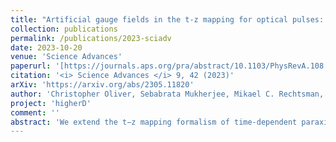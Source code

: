 ```yaml
---
title: "Artificial gauge fields in the t-z mapping for optical pulses: spatio-temporal wavepacket control and quantum Hall physics"
collection: publications
permalink: /publications/2023-sciadv
date: 2023-10-20
venue: 'Science Advances'
paperurl: '[https://journals.aps.org/pra/abstract/10.1103/PhysRevA.108.012221](https://www.science.org/doi/10.1126/sciadv.adj0360)'
citation: '<i> Science Advances </i> 9, 42 (2023)'
arXiv: 'https://arxiv.org/abs/2305.11820'
author: 'Christopher Oliver, Sebabrata Mukherjee, Mikael C. Rechtsman, Iacopo Carusotto, Hannah M. Price'
project: 'higherD'
comment: ''
abstract: 'We extend the t−z mapping formalism of time-dependent paraxial optics by identifying configurations displaying a synthetic magnetic vector potential, leading to a non-trivial band topology in propagating geometries. We consider an inhomogeneous 1D array of coupled optical waveguides beyond the standard monochromatic approximation, and show that the wave equation describing paraxial propagation of optical pulses can be recast in the form of a Schrödinger equation, including a synthetic magnetic field whose strength can be controlled via the transverse spatial gradient of the waveguide properties across the array. We use an experimentally-motivated model of a laser-written waveguide array to demonstrate that this synthetic magnetic field can be engineered in realistic setups and can produce interesting observable effects such as cyclotron motion, a controllable Hall drift of the wavepacket displacement in space or time, and unidirectional propagation in chiral edge states. These results significantly extend the variety of physics that can be explored within propagating geometries and pave the way for exploiting this platform for higher-dimensional topological physics and strongly correlated fluids of light.'
---
```

